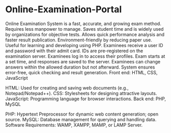 # Online-Examination-Portal
Online Examination System is a fast, accurate, and growing exam method.
Requires less manpower to manage.
Saves student time and is widely used by organizations for objective tests.
Allows quick performance analysis and faster result publication.
Environment-friendly by reducing paper use.
Useful for learning and developing using PHP.
Examinees receive a user ID and password with their admit card.
IDs are pre-registered on the examination server.
Examinees log in to access their profiles.
Exam starts at a set time, and responses are saved to the server.
Examinees can change answers within the allowed duration but not afterward.
System ensures error-free, quick checking and result generation.
Front end: HTML, CSS, JavaScript

HTML: Used for creating and saving web documents (e.g., Notepad/Notepad++).
CSS: Stylesheets for designing attractive layouts.
JavaScript: Programming language for browser interactions.
Back end: PHP, MySQL

PHP: Hypertext Preprocessor for dynamic web content generation; open source.
MySQL: Database management for querying and handling data.
Software Requirements: WAMP, XAMPP, MAMP, or LAMP Server.
